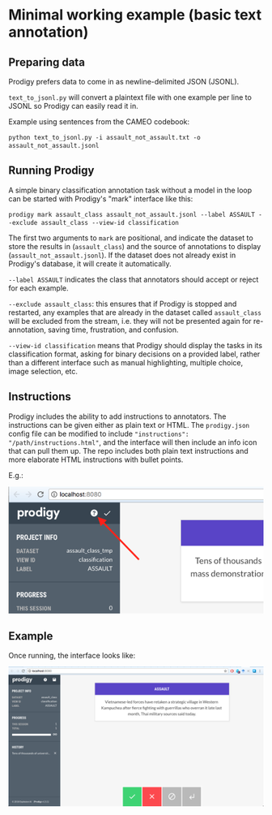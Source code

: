 # Minimal working example (basic text annotation)

## Preparing data

Prodigy prefers data to come in as newline-delimited JSON (JSONL).

`text_to_jsonl.py` will convert a plaintext file with one example per line to
JSONL so Prodigy can easily read it in.

Example using sentences from the CAMEO codebook:

```
python text_to_jsonl.py -i assault_not_assault.txt -o assault_not_assault.jsonl
```

## Running Prodigy

A simple binary classification annotation task without a model in the loop can
be started with Prodigy's "mark" interface like this:

```
prodigy mark assault_class assault_not_assault.jsonl --label ASSAULT --exclude assault_class --view-id classification
```

The first two arguments to `mark` are positional, and indicate the dataset to
store the results in (`assault_class`) and the source of annotations to display
(`assault_not_assault.jsonl`). If the dataset does not already exist in
Prodigy's database, it will create it automatically. 

`--label ASSAULT` indicates the class that annotators should accept or reject
for each example. 

`--exclude assault_class`: this ensures that if Prodigy is stopped and
restarted, any examples that are already in the dataset called `assault_class`
will be excluded from the stream, i.e. they will not be presented again for
re-annotation, saving time, frustration, and confusion.

`--view-id classification` means that Prodigy should display the tasks in its
classification format, asking for binary decisions on a provided label, rather
than a different interface such as manual highlighting, multiple choice, image
selection, etc.

## Instructions

Prodigy includes the ability to add instructions to annotators. The
instructions can be given either as plain text or HTML. The `prodigy.json`
config file can be modified to include `"instructions":
"/path/instructions.html"`, and the interface will then include an info icon
that can pull them up. The repo includes both plain text instructions and more
elaborate HTML instructions with bullet points.

E.g.:

![](instructions.png)

## Example

Once running, the interface looks like: 

![](screenshot.png)
